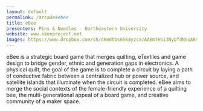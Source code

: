 ```yaml
---
layout: default
permalink: /arcade#ebee
title: eBee
presenters: Pins & Needles - Northeastern University
website: www.ebeeproject.net
images: https://www.dropbox.com/sh/d6mdhbs6564yzca/AABm7HSi3NyDfdNSsARVTjDya?dl=0
---
```

eBee is a strategic board game that merges quilting, eTextiles and game design to bridge gender, ethnic and generation gaps in electronics. A physical quilt, the goal of the game is to complete a circuit by laying a path of conductive fabric between a centralized hub or power source, and satellite islands that illuminate when the circuit is completed. eBee aims to merge the social contexts of the female-friendly experience of a quilting bee, the multi-generational appeal of a board game, and creative community of a maker space. 
